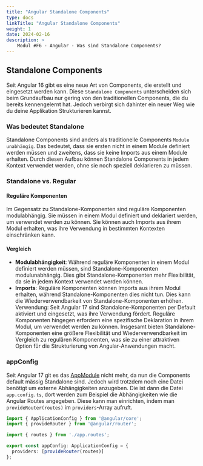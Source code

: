 ```yaml
---
title: "Angular Standalone Components"
type: docs
linkTitle: "Angular Standalone Components"
weight: 1
date: 2024-02-16
description: >
    Modul #F6 - Angular - Was sind Standalone Components?
---
```


## Standalone Components
Seit Angular 16 gibt es eine neue Art von Components, die erstellt und eingesetzt werden kann. 
Diese `Standalone Components` unterscheiden sich beim Grundaufbau nur gering von den traditionellen Components, die du bereits kennengelernt hat.
Jedoch verbirgt sich dahinter ein neuer Weg wie du deine Applikation Strukturieren kannst. 

### Was bedeutet Standalone
Standalone Components sind anders als traditionelle Components `Module unabhängig`. 
Das bedeutet, dass sie ersten nicht in einem Module definiert werden müssen und zweitens, dass sie keine Imports aus einem Module erhalten.
Durch diesen Aufbau können Standalone Components in jedem Kontext verwendet werden, ohne sie noch speziell deklarieren zu müssen.

### Standalone vs. Regular
#### Reguläre Komponenten
Im Gegensatz zu Standalone-Komponenten sind reguläre Komponenten modulabhängig. Sie müssen in einem Modul definiert und deklariert werden, um verwendet werden zu können. Sie können auch Imports aus ihrem Modul erhalten, was ihre Verwendung in bestimmten Kontexten einschränken kann.

#### Vergleich
* **Modulabhängigkeit**: Während reguläre Komponenten in einem Modul definiert werden müssen, sind Standalone-Komponenten modulunabhängig. Dies gibt Standalone-Komponenten mehr Flexibilität, da sie in jedem Kontext verwendet werden können.
* **Imports**: Reguläre Komponenten können Imports aus ihrem Modul erhalten, während Standalone-Komponenten dies nicht tun. Dies kann die Wiederverwendbarkeit von Standalone-Komponenten erhöhen.
Verwendung: Seit Angular 17 sind Standalone-Komponenten per Default aktiviert und eingesetzt, was ihre Verwendung fördert. Reguläre Komponenten hingegen erfordern eine spezifische Deklaration in ihrem Modul, um verwendet werden zu können.
Insgesamt bieten Standalone-Komponenten eine größere Flexibilität und Wiederverwendbarkeit im Vergleich zu regulären Komponenten, was sie zu einer attraktiven Option für die Strukturierung von Angular-Anwendungen macht.

### appConfig
Seit Angular 17 git es das [AppModule](../angular/02_9_angular_modules.md) nicht mehr, da nun die Components default mässig Standalone sind. 
Jedoch wird trotzdem noch eine Datei benötigt um externe Abhängigkeiten anzugeben. Die ist dann die Datei `app.config.ts`, dort werden zum Beispiel die Abhängigkeiten wie die Angular Routes angegeben. 
Diese kann man einrichten, indem man `provideRouter(routes)` im `providers`-Array aufruft.

```typescript
import { ApplicationConfig } from '@angular/core';
import { provideRouter } from '@angular/router';

import { routes } from './app.routes';

export const appConfig: ApplicationConfig = {
  providers: [provideRouter(routes)]
};
```


